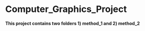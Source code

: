 # Computer_Graphics_Project

<h4>This project contains two folders 1) method_1 and 2) method_2<h4> 
<br>
